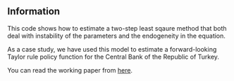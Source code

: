 ## Information

This code shows how to estimate a two-step least sqaure method that both deal with instability of the parameters and the endogeneity in the equation.

As a case study, we have used this model to estimate a forward-looking Taylor rule policy function for the Central Bank of the Republic of Turkey.

You can read the working paper from [here](https://github.com/Soybilgen/Two_Stage_FLS/blob/master/Time%20Varying%20Taylor%20Rule%20Estimation%20for%20Turkey.pdf).